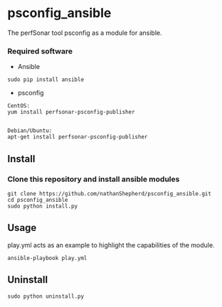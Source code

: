 # psconfig_ansible
The perfSonar tool psconfig as a module for ansible.

### Required software

- Ansible
```
sudo pip install ansible
```

- psconfig
```
CentOS:
yum install perfsonar-psconfig-publisher


Debian/Ubuntu:
apt-get install perfsonar-psconfig-publisher
```

## Install 
### Clone this repository and install ansible modules
```
git clone https://github.com/nathanShepherd/psconfig_ansible.git
cd psconfig_ansible
sudo python install.py
```

## Usage
play.yml acts as an example to highlight the capabilities of the module.
```
ansible-playbook play.yml
```

## Uninstall
```
sudo python uninstall.py
```
